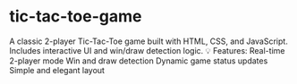 # tic-tac-toe-game
A classic 2-player Tic-Tac-Toe game built with HTML, CSS, and JavaScript. Includes interactive UI and win/draw detection logic.  💡 Features:  Real-time 2-player mode  Win and draw detection  Dynamic game status updates  Simple and elegant layout
